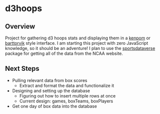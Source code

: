 # d3hoops

## Overview
Project for gathering d3 hoops stats and displaying them in a [kenpom](https://kenpom.com) or [barttorvik](https://barttorvik.com) style interface. I am starting this project with zero JavaScript knowledge, so it should be an adventure! I plan to use the [sportsdataverse](https://www.npmjs.com/package/sportsdataverse) package for getting all of the data from the NCAA website.

## Next Steps
- Pulling relevant data from box scores
  - Extract and format the data and functionalize it
- Designing and setting up the database
  - Figuring out how to insert multiple rows at once
  - Current design: games, boxTeams, boxPlayers
- Get one day of box data into the database
